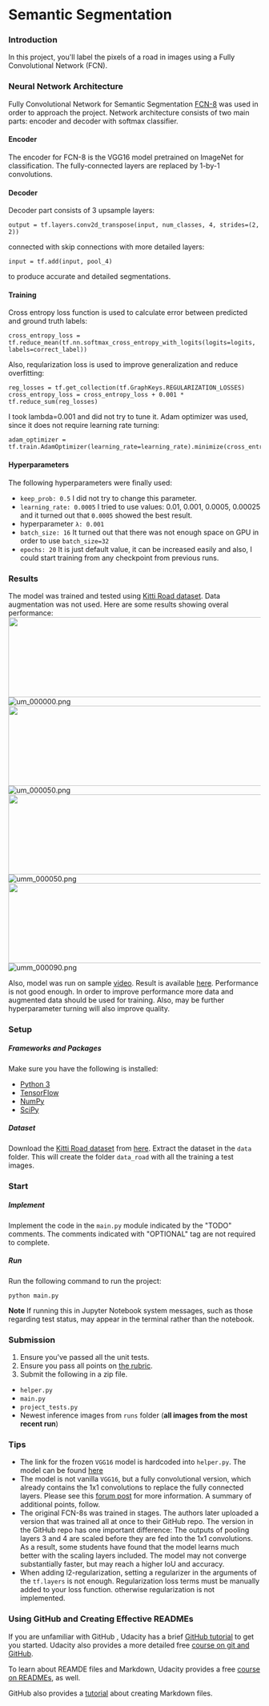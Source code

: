 # Semantic Segmentation
### Introduction
In this project, you'll label the pixels of a road in images using a Fully Convolutional Network (FCN).

### Neural Network Architecture
Fully Convolutional Network for Semantic Segmentation [FCN-8](https://people.eecs.berkeley.edu/~jonlong/long_shelhamer_fcn.pdf) was used in order to approach the project.
Network architecture consists of two main parts: encoder and decoder with softmax classifier.

#### Encoder
The encoder for FCN-8 is the VGG16 model pretrained on ImageNet for classification. The fully-connected layers are replaced by 1-by-1 convolutions.

#### Decoder
Decoder part consists of 3 upsample layers:
```
output = tf.layers.conv2d_transpose(input, num_classes, 4, strides=(2, 2))
```
connected with skip connections with more detailed layers:
```
input = tf.add(input, pool_4)
```
to produce accurate and detailed segmentations.

#### Training
Cross entropy loss function is used to calculate error between predicted and ground truth labels:
```
cross_entropy_loss = tf.reduce_mean(tf.nn.softmax_cross_entropy_with_logits(logits=logits, labels=correct_label))
```
Also, reqularization loss is used to improve generalization and reduce overfitting:
```
reg_losses = tf.get_collection(tf.GraphKeys.REGULARIZATION_LOSSES)
cross_entropy_loss = cross_entropy_loss + 0.001 * tf.reduce_sum(reg_losses)
```
I took lambda=0.001 and did not try to tune it.
Adam optimizer was used, since it does not require learning rate turning:
```
adam_optimizer = tf.train.AdamOptimizer(learning_rate=learning_rate).minimize(cross_entropy_loss)
```

#### Hyperparameters
The following hyperparameters were finally used:
* `keep_prob: 0.5` I did not try to change this parameter.
* `learning_rate: 0.0005` I tried to use values: 0.01, 0.001, 0.0005, 0.00025 and it turned out that `0.0005` showed the best result.
* hyperparameter  `λ: 0.001`
* `batch_size: 16` It turned out that there was not enough space on GPU in order to use `batch_size=32`
* `epochs: 20` It is just default value, it can be increased easily and also, I could start training from any checkpoint from previous runs.

### Results
The model was trained and tested using [Kitti Road dataset](http://www.cvlibs.net/datasets/kitti/eval_road.php).
Data augmentation was not used.
Here are some results showing overal performance:
<br>
<img src="images/um_000000.png" width="576" height="160">
![um_000000.png](runs/1519813461.1072783/um_000000.png)
<img src="images/um_000050.png" width="576" height="160">
![um_000050.png](runs/1519813461.1072783/um_000050.png)
<img src="images/umm_000050.png" width="576" height="160">
![umm_000050.png](runs/1519813461.1072783/umm_000050.png)
<img src="images/umm_000090.png" width="576" height="160">
![umm_000090.png](runs/1519813461.1072783/umm_000090.png)

Also, model was run on sample [video](data/driving.mp4).
Result is available [here](runs/result.mp4).
Performance is not good enough.
In order to improve performance more data and augmented data should be used for training.
Also, may be further hyperparameter turning will also improve quality.

### Setup
##### Frameworks and Packages
Make sure you have the following is installed:
 - [Python 3](https://www.python.org/)
 - [TensorFlow](https://www.tensorflow.org/)
 - [NumPy](http://www.numpy.org/)
 - [SciPy](https://www.scipy.org/)
##### Dataset
Download the [Kitti Road dataset](http://www.cvlibs.net/datasets/kitti/eval_road.php) from [here](http://www.cvlibs.net/download.php?file=data_road.zip).  Extract the dataset in the `data` folder.  This will create the folder `data_road` with all the training a test images.

### Start
##### Implement
Implement the code in the `main.py` module indicated by the "TODO" comments.
The comments indicated with "OPTIONAL" tag are not required to complete.
##### Run
Run the following command to run the project:
```
python main.py
```
**Note** If running this in Jupyter Notebook system messages, such as those regarding test status, may appear in the terminal rather than the notebook.

### Submission
1. Ensure you've passed all the unit tests.
2. Ensure you pass all points on [the rubric](https://review.udacity.com/#!/rubrics/989/view).
3. Submit the following in a zip file.
 - `helper.py`
 - `main.py`
 - `project_tests.py`
 - Newest inference images from `runs` folder  (**all images from the most recent run**)
 
 ### Tips
- The link for the frozen `VGG16` model is hardcoded into `helper.py`.  The model can be found [here](https://s3-us-west-1.amazonaws.com/udacity-selfdrivingcar/vgg.zip)
- The model is not vanilla `VGG16`, but a fully convolutional version, which already contains the 1x1 convolutions to replace the fully connected layers. Please see this [forum post](https://discussions.udacity.com/t/here-is-some-advice-and-clarifications-about-the-semantic-segmentation-project/403100/8?u=subodh.malgonde) for more information.  A summary of additional points, follow. 
- The original FCN-8s was trained in stages. The authors later uploaded a version that was trained all at once to their GitHub repo.  The version in the GitHub repo has one important difference: The outputs of pooling layers 3 and 4 are scaled before they are fed into the 1x1 convolutions.  As a result, some students have found that the model learns much better with the scaling layers included. The model may not converge substantially faster, but may reach a higher IoU and accuracy. 
- When adding l2-regularization, setting a regularizer in the arguments of the `tf.layers` is not enough. Regularization loss terms must be manually added to your loss function. otherwise regularization is not implemented.
 
### Using GitHub and Creating Effective READMEs
If you are unfamiliar with GitHub , Udacity has a brief [GitHub tutorial](http://blog.udacity.com/2015/06/a-beginners-git-github-tutorial.html) to get you started. Udacity also provides a more detailed free [course on git and GitHub](https://www.udacity.com/course/how-to-use-git-and-github--ud775).

To learn about REAMDE files and Markdown, Udacity provides a free [course on READMEs](https://www.udacity.com/courses/ud777), as well. 

GitHub also provides a [tutorial](https://guides.github.com/features/mastering-markdown/) about creating Markdown files.
